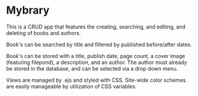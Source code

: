 # Mybrary

This is a CRUD app that features the creating, searching, and editing, and deleting of books and authors.

Book's can be searched by title and filtered by published before/after dates.

Book's can be stored with a title, publish date, page count, a cover image (featuring filepond), a description, and an author.
The author must already be stored in the database, and can be selected via a drop down menu.

Views are managed by .ejs and styled with CSS. Site-wide color schemes are easily manageable by utilization of CSS variables. 
